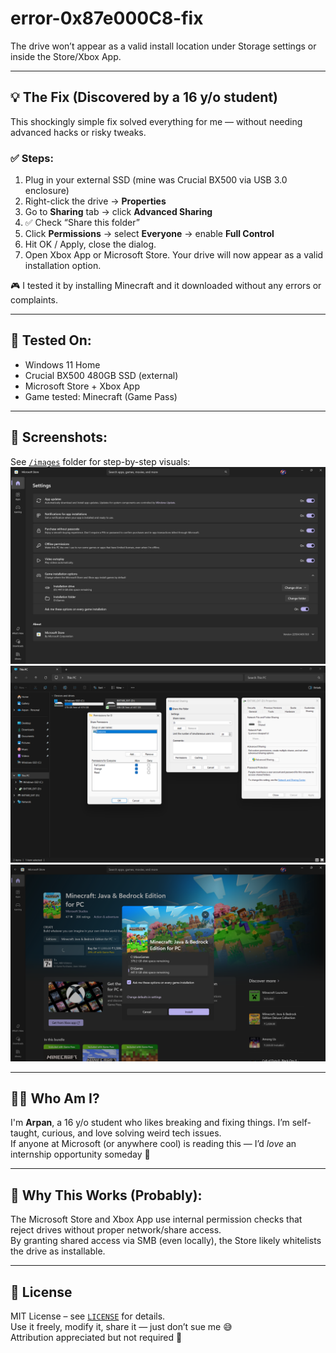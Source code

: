 # error-0x87e000C8-fix

The drive won’t appear as a valid install location under Storage settings or inside the Store/Xbox App.

---

## 💡 The Fix (Discovered by a 16 y/o student)
This shockingly simple fix solved everything for me — without needing advanced hacks or risky tweaks.

### ✅ Steps:
1. Plug in your external SSD (mine was Crucial BX500 via USB 3.0 enclosure)
2. Right-click the drive → **Properties**
3. Go to **Sharing** tab → click **Advanced Sharing**
4. ✅ Check “Share this folder”
5. Click **Permissions** → select **Everyone** → enable **Full Control**
6. Hit OK / Apply, close the dialog.
7. Open Xbox App or Microsoft Store. Your drive will now appear as a valid installation option.

🎮 I tested it by installing Minecraft and it downloaded without any errors or complaints.

---

## 🧪 Tested On:
- Windows 11 Home
- Crucial BX500 480GB SSD (external)
- Microsoft Store + Xbox App
- Game tested: Minecraft (Game Pass)

---

## 📸 Screenshots:
See [`/images`](images) folder for step-by-step visuals:
![Step 1 – Storage Settings](images/step1-settings.png)
![Step 2 – Sharing Settings](images/step2-settings.png)
![Step 3 – Success Screen](images/step3-settings.png)

---

## 🙋‍♂️ Who Am I?
I'm **Arpan**, a 16 y/o student who likes breaking and fixing things. I’m self-taught, curious, and love solving weird tech issues.  
If anyone at Microsoft (or anywhere cool) is reading this — I’d *love* an internship opportunity someday 👀

---

## 🧠 Why This Works (Probably):
The Microsoft Store and Xbox App use internal permission checks that reject drives without proper network/share access.  
By granting shared access via SMB (even locally), the Store likely whitelists the drive as installable.

---

## 🪪 License
MIT License – see [`LICENSE`](./LICENSE) for details.  
Use it freely, modify it, share it — just don’t sue me 😅  
Attribution appreciated but not required 💜
